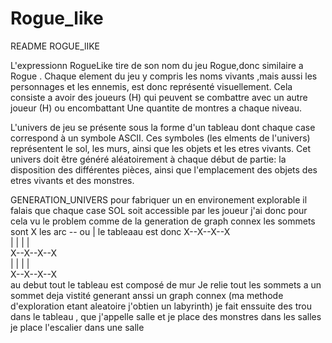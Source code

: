 # Rogue_like
README ROGUE_lIKE

  L'expressionn RogueLike tire de son nom du jeu Rogue,donc similaire a Rogue .
  Chaque element du jeu y compris les noms vivants ,mais aussi les personnages et les ennemis,
  est donc représenté visuellement.
  Cela consiste a avoir des joueurs (H) qui peuvent se combattre avec un autre  joueur (H) 
  ou encombattant Une quantite de montres a chaque niveau.
  
 L'univers de jeu se présente sous la forme d'un tableau  dont chaque case correspond à un symbole ASCII.
 Ces symboles  (les elments de l'univers)  représentent le sol, les murs, ainsi que les objets et les etres vivants.
 Cet univers doit être généré aléatoirement à chaque début de partie: la disposition des différentes pièces, 
 ainsi que l'emplacement des objets des etres vivants  et des monstres.
  


GENERATION_UNIVERS
	pour fabriquer un en environement explorable il falais que chaque case SOL soit accessible par les joueur
	j'ai donc pour cela vu le problem comme de la generation de graph connex
	les sommets sont X les arc -- ou |
	le tableaau est donc 
	X--X--X--X			
	|  |  |  |			
	X--X--X--X		
	|  |  |  |			
	X--X--X--X			
	au debut tout le  tableau est composé de mur 
	Je relie tout les sommets a un sommet deja vistité 
	generant anssi un graph connex (ma methode d'exploration etant aleatoire j'obtien un labyrinth)
	je fait enssuite des trou dans le tableau , que j'appelle salle
	et je place des monstres dans les salles
	je place l'escalier dans une salle
	
	
	
	
	
	
	
	
